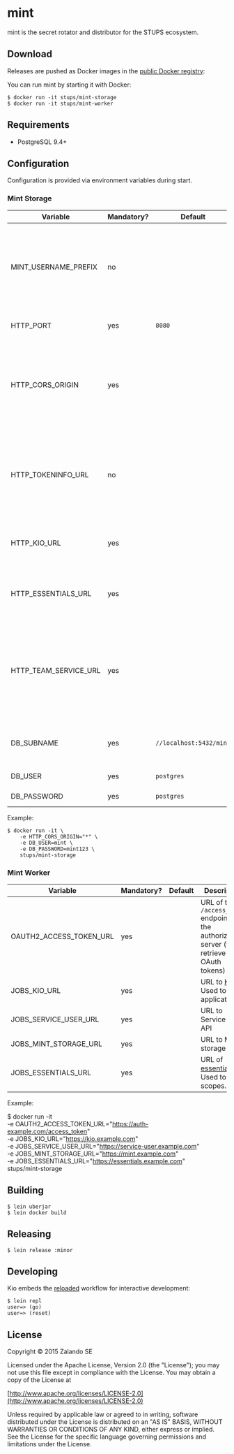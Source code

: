 # mint

mint is the secret rotator and distributor for the STUPS ecosystem.

## Download

Releases are pushed as Docker images in the [public Docker registry](https://registry.hub.docker.com/u/stups/):

You can run mint by starting it with Docker:

    $ docker run -it stups/mint-storage
    $ docker run -it stups/mint-worker

## Requirements

* PostgreSQL 9.4+

## Configuration

Configuration is provided via environment variables during start.

### Mint Storage

Variable                | Mandatory? | Default                 | Description
----------------------- | ---------- | ----------------------- | -----------
MINT_USERNAME_PREFIX    | no         |                         | Prefix for the user id of the service user. E.g. app-id: `kio` and prefix: `stups_` will result in `stups_kio`
HTTP_PORT               | yes        | `8080`                  | TCP port to provide the HTTP API.
HTTP_CORS_ORIGIN        | yes        |                         | Domain for cross-origin JavaScript requests. If set, the Access-Control headers will be set.
HTTP_TOKENINFO_URL      | no         |                         | Mandatory to enable OAuth 2.0 security! Incoming access tokens will be verified using this endpoint
HTTP_KIO_URL            | yes        |                         | URL of [Kio](https://github.com/zalando-stups/kio). Will be used to verify app ids.
HTTP_ESSENTIALS_URL     | yes        |                         | URL of [essentials](https://github.com/zalando-stups/essentials). Will be used to verify scopes. 
HTTP_TEAM_SERVICE_URL   | yes        |                         | URL of the team API. Will be used to verify, that users may only edit their applications of their teams
DB_SUBNAME              | yes        | `//localhost:5432/mint` | JDBC connection information of your database.
DB_USER                 | yes        | `postgres`              | Database user.
DB_PASSWORD             | yes        | `postgres`              | Database password.

Example:

```
$ docker run -it \
    -e HTTP_CORS_ORIGIN="*" \
    -e DB_USER=mint \
    -e DB_PASSWORD=mint123 \
    stups/mint-storage
```

### Mint Worker

Variable                | Mandatory? | Default                 | Description
----------------------- | ---------- | ----------------------- | -----------
OAUTH2_ACCESS_TOKEN_URL | yes        |                         | URL of the `/access_token` endpoint of the authorization server (to retrieve OAuth tokens)
JOBS_KIO_URL            | yes        |                         | URL to [Kio](https://github.com/zalando-stups/kio). Used to verify applications.
JOBS_SERVICE_USER_URL   | yes        |                         | URL to Service User API
JOBS_MINT_STORAGE_URL   | yes        |                         | URL to Mint storage
JOBS_ESSENTIALS_URL     | yes        |                         | URL of [essentials](https://github.com/zalando-stups/essentials). Used to verify scopes.

Example:

$ docker run -it \
    -e OAUTH2_ACCESS_TOKEN_URL="https://auth-example.com/access_token" \
    -e JOBS_KIO_URL="https://kio.example.com" \
    -e JOBS_SERVICE_USER_URL="https://service-user.example.com" \
    -e JOBS_MINT_STORAGE_URL="https://mint.example.com" \
    -e JOBS_ESSENTIALS_URL="https://essentials.example.com" \
    stups/mint-storage

## Building

    $ lein uberjar
    $ lein docker build

## Releasing

    $ lein release :minor

## Developing

Kio embeds the [reloaded](http://thinkrelevance.com/blog/2013/06/04/clojure-workflow-reloaded) workflow for interactive
development:

    $ lein repl
    user=> (go)
    user=> (reset)

## License

Copyright © 2015 Zalando SE

Licensed under the Apache License, Version 2.0 (the "License");
you may not use this file except in compliance with the License.
You may obtain a copy of the License at

   [http://www.apache.org/licenses/LICENSE-2.0](http://www.apache.org/licenses/LICENSE-2.0)

Unless required by applicable law or agreed to in writing, software
distributed under the License is distributed on an "AS IS" BASIS,
WITHOUT WARRANTIES OR CONDITIONS OF ANY KIND, either express or implied.
See the License for the specific language governing permissions and
limitations under the License.
